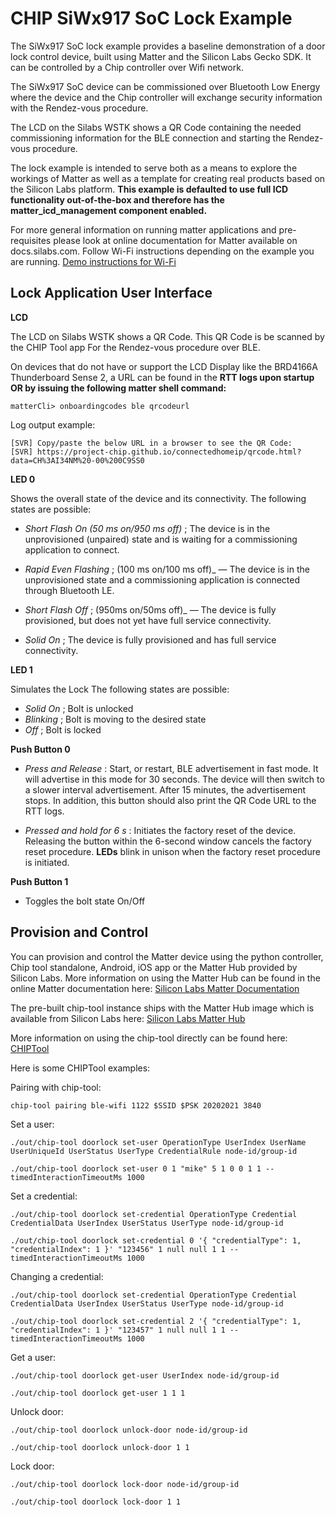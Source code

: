 # CHIP SiWx917 SoC Lock Example

The SiWx917 SoC lock example provides a baseline demonstration of a door lock control
device, built using Matter and the Silicon Labs Gecko SDK. It can be controlled by
a Chip controller over Wifi network.
    
The SiWx917 SoC device can be commissioned over Bluetooth Low Energy where the device
and the Chip controller will exchange security information with the Rendez-vous
procedure.
    
The LCD on the Silabs WSTK shows a QR Code containing the needed commissioning
information for the BLE connection and starting the Rendez-vous procedure.
    
The lock example is intended to serve both as a means to explore the
workings of Matter as well as a template for creating real products based on the
Silicon Labs platform. **This example is defaulted to use full ICD functionality
out-of-the-box and therefore has the matter_icd_management component enabled.**

For more general information on running matter applications and pre-requisites please look at online 
documentation for Matter available on docs.silabs.com. Follow Wi-Fi instructions depending on the example you are running.
[Demo instructions for Wi-Fi](https://docs.silabs.com/matter/2.3.0/matter-wifi)

## Lock Application User Interface

**LCD** 

The LCD on Silabs WSTK shows a QR Code. This QR Code is be scanned by the 
CHIP Tool app For the Rendez-vous procedure over BLE.

On devices that do not have or support the LCD Display like the BRD4166A Thunderboard Sense 2, a URL can be found in the **RTT logs upon startup OR by issuing the following matter shell command:**

```shell
matterCli> onboardingcodes ble qrcodeurl
```

Log output example:

```shell
[SVR] Copy/paste the below URL in a browser to see the QR Code:
[SVR] https://project-chip.github.io/connectedhomeip/qrcode.html?data=CH%3AI34NM%20-00%200C9SS0
```

**LED 0** 

Shows the overall state of the device and its connectivity. The following states are possible:

-   _Short Flash On (50 ms on/950 ms off)_ ; The device is in the unprovisioned (unpaired) state and is waiting for a commissioning application to connect.

-   _Rapid Even Flashing_ ; (100 ms on/100 ms off)_ &mdash; The device is in the unprovisioned state and a commissioning application is connected through Bluetooth LE.

-   _Short Flash Off_ ; (950ms on/50ms off)_ &mdash; The device is fully provisioned, but does not yet have full service connectivity.

-   _Solid On_ ; The device is fully provisioned and has full service connectivity.

**LED 1** 

Simulates the Lock The following states are possible:

-   _Solid On_ ; Bolt is unlocked
-   _Blinking_ ; Bolt is moving to the desired state
-   _Off_ ; Bolt is locked

**Push Button 0**

-   _Press and Release_ : Start, or restart, BLE advertisement in fast mode. It will advertise in this mode
for 30 seconds. The device will then switch to a slower interval advertisement.
After 15 minutes, the advertisement stops. In addition, this button should also print the QR Code URL to the RTT logs.

-   _Pressed and hold for 6 s_ : Initiates the factory reset of the device. Releasing the button within the 6-second window cancels the factory reset procedure. **LEDs** blink in unison when the factory reset procedure is initiated.

**Push Button 1** 

- Toggles the bolt state On/Off

## Provision and Control

You can provision and control the Matter device using the python controller, Chip tool standalone, Android, iOS app or the Matter Hub provided by Silicon Labs. More information on using the Matter Hub can be found in the online Matter documentation here: [Silicon Labs Matter Documentation](https://docs.silabs.com/matter/2.3.0/matter-thread/raspi-img)

The pre-built chip-tool instance ships with the Matter Hub image which is available from Silicon Labs here: [Silicon Labs Matter Hub](https://www.silabs.com/documents/public/software/SilabsMatterPi_2.2.1-1.2-extension.zip)
    
More information on using the chip-tool directly can be found here: [CHIPTool](https://github.com/project-chip/connectedhomeip/blob/master/examples/chip-tool/README.md)

Here is some CHIPTool examples:

Pairing with chip-tool:
```shell
chip-tool pairing ble-wifi 1122 $SSID $PSK 20202021 3840
```

Set a user:
```shell
./out/chip-tool doorlock set-user OperationType UserIndex UserName UserUniqueId UserStatus UserType CredentialRule node-id/group-id

./out/chip-tool doorlock set-user 0 1 "mike" 5 1 0 0 1 1 --timedInteractionTimeoutMs 1000
```

Set a credential:
```shell
./out/chip-tool doorlock set-credential OperationType Credential CredentialData UserIndex UserStatus UserType node-id/group-id

./out/chip-tool doorlock set-credential 0 '{ "credentialType": 1, "credentialIndex": 1 }' "123456" 1 null null 1 1 --timedInteractionTimeoutMs 1000
```

Changing a credential:
```shell
./out/chip-tool doorlock set-credential OperationType Credential CredentialData UserIndex UserStatus UserType node-id/group-id

./out/chip-tool doorlock set-credential 2 '{ "credentialType": 1, "credentialIndex": 1 }' "123457" 1 null null 1 1 --timedInteractionTimeoutMs 1000
```

Get a user:
```shell
./out/chip-tool doorlock get-user UserIndex node-id/group-id

./out/chip-tool doorlock get-user 1 1 1
```

Unlock door:
```shell
./out/chip-tool doorlock unlock-door node-id/group-id

./out/chip-tool doorlock unlock-door 1 1
```

Lock door:
```shell
./out/chip-tool doorlock lock-door node-id/group-id

./out/chip-tool doorlock lock-door 1 1
```
